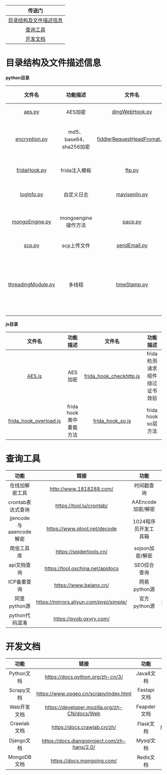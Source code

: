 |传送门|
|:-----:|
|[目录结构及文件描述信息](#目录结构及文件描述信息)|
|[查询工具](#查询工具)|
|[开发文档](#开发文档)|
# 


# 目录结构及文件描述信息


**python目录**

|文件名|功能描述|文件名|功能描述|
|:-----:|:-----:|:-----:|:-----:|
|[aes.py](https://github.com/baidu367/Tools/blob/main/python/aes.py)|AES加密|[dingWebHook.py](https://github.com/baidu367/Tools/blob/main/python/dingWebHook.py)|钉钉群发消息|
|[encryption.py](https://github.com/baidu367/Tools/blob/main/python/encryption.py)|md5、base64、sha256加密|[fiddlerRequestHeadFromat.py](https://github.com/baidu367/Tools/blob/main/python/fiddlerRequestHeadFromat.py)|fiddler请求头转换成json格式|
|[fridaHook.py](https://github.com/baidu367/Tools/blob/main/python/fridaHook.py)|frida注入模板|[ftp.py](https://github.com/baidu367/Tools/blob/main/python/ftp.py)|ftp上传、下载文件|
|[logInfo.py](https://github.com/baidu367/Tools/blob/main/python/logInfo.py)|自定义日志|[mayisenlin.py](https://github.com/baidu367/Tools/blob/main/python/mayisenlin.py)|蚂蚁森林物理工具|
|[mongoEngine.py](https://github.com/baidu367/Tools/blob/main/python/mongoEngine.py)|mongoengine操作方法|[pacp.py](https://github.com/baidu367/Tools/blob/main/python/pacp.py)|分析pacp包请求内容|
|[scp.py](https://github.com/baidu367/Tools/blob/main/python/scp.py)|scp上传文件|[sendEmail.py](https://github.com/baidu367/Tools/blob/main/python/sendEmail.py)|发送邮件|[testPort.py](https://github.com/baidu367/Tools/blob/main/python/testPort.py)|测试端口是否被占用|
|[threadingModule.py](https://github.com/baidu367/Tools/blob/main/python/threadingModule.py)|多线程|[timeStamp.py](https://github.com/baidu367/Tools/blob/main/python/timeStamp.py)|时间戳、格式化时间互相转换、消耗时间格式化|

**js目录**

|文件名|功能描述|文件名|功能描述
|:-----:|:-----:|:-----:|:-----:|
|[AES.js](https://github.com/baidu367/Tools/blob/main/js/AES.js)|AES加密|[frida_hook_checkhttp.js](https://github.com/baidu367/Tools/blob/main/js/frida_hook_checkhttp.js)|frida 检测请求组件绕过证书效验|
|[frida_hook_overload.js](https://github.com/baidu367/Tools/blob/main/js/frida_hook_overload.js)|frida hook类中重载方法|[frida_hook_so.js](https://github.com/baidu367/Tools/blob/main/js/frida_hook_so.js)|frida hook so层方法|


# 查询工具

|功能|链接|功能|链接|
|:-----:|:-----:|:-----:|:-----:|
|在线加解密工具|http://www.1818288.com/|时间戳查询|https://tool.lu/timestamp/|
|crontab表达式查询|https://tool.lu/crontab/|AAEncode加密/解密|http://www.atoolbox.net/Tool.php?Id=703|
|jjencode与aaencode解密|https://www.qtool.net/decode|1024程序员开发工具箱 |https://1024tools.com/|
|爬虫工具库|https://spidertools.cn/|sojson加密/解密|http://js.huojb.com/|
|api文档查询|https://tool.oschina.net/apidocs|SEO综合查询|https://www.aizhan.com/cha/|
|ICP备案查询|https://www.beianx.cn/|网易python源|https://mirrors.163.com/pypi/simple/|
|阿里python源|https://mirrors.aliyun.com/pypi/simple/|官方python源|https://mirrors.aliyun.com/pypi/simple/|
|python代码混淆|https://pyob.oxyry.com/|

# 开发文档

|功能|链接|功能|链接|
|:-----:|:-----:|:-----:|:-----:|
|Python文档|https://docs.python.org/zh-cn/3/|Java8文档|https://www.matools.com/api/java8|
|Scrapy文档|https://www.osgeo.cn/scrapy/index.html|Fastapi文档|https://www.jianshu.com/nb/39726436|
|Web开发文档|https://developer.mozilla.org/zh-CN/docs/Web|Feapder文档|https://boris-code.gitee.io/feapder/|
|Crawlab文档|https://docs.crawlab.cn/zh/|Flask文档|https://dormousehole.readthedocs.io/en/latest/|
|Django文档|https://docs.djangoproject.com/zh-hans/2.0/|Mysql文档|https://www.mysqlzh.com/|
|MongoDB文档|https://docs.mongoing.com/|Redis文档|http://www.redis.cn/documentation.html|
